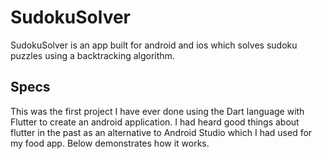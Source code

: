 # SudokuSolver

SudokuSolver is an app built for android and ios which solves sudoku puzzles using a backtracking algorithm.

## Specs
This was the first project I have ever done using the Dart language with Flutter to create an android application. I had heard good things about flutter in the past as an alternative to Android Studio which I had used for my food app. Below demonstrates how it works.


